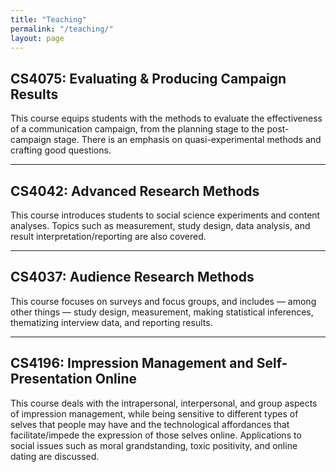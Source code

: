 ```yaml
---
title: "Teaching"
permalink: "/teaching/"
layout: page
---
```

## CS4075: Evaluating & Producing Campaign Results

This course equips students with the methods to evaluate the effectiveness of a communication campaign, from the planning stage to the post-campaign stage. There is an emphasis on quasi-experimental methods and crafting good questions.

---

## CS4042: Advanced Research Methods

This course introduces students to social science experiments and content analyses. Topics such as measurement, study design, data analysis, and result interpretation/reporting are also covered.

---

## CS4037: Audience Research Methods

This course focuses on surveys and focus groups, and includes — among other things — study design,  measurement, making statistical inferences, thematizing interview data, and reporting results.

---

## CS4196: Impression Management and Self-Presentation Online

This course deals with the intrapersonal, interpersonal, and group aspects of impression management, while being sensitive to different types of selves that people may have and the technological affordances that facilitate/impede the expression of those selves online. Applications to social issues such as moral grandstanding, toxic positivity, and online dating are discussed.